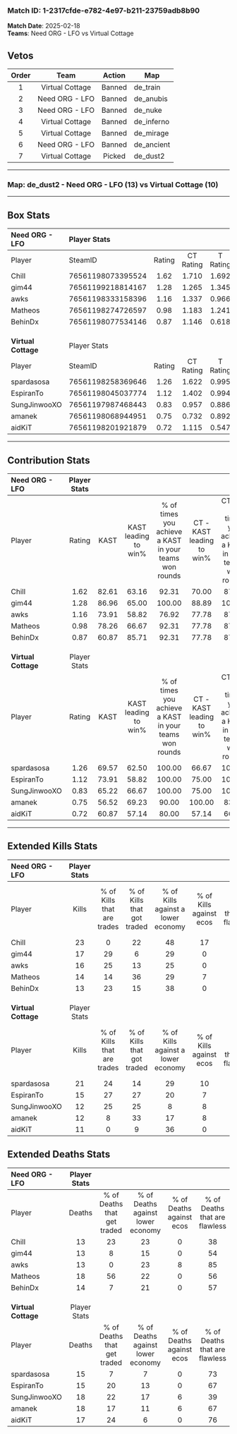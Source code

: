 ### Match ID: 1-2317cfde-e782-4e97-b211-23759adb8b90  
**Match Date**: 2025-02-18  
**Teams**: Need ORG - LFO vs Virtual Cottage  

## Vetos  

| Order | Team | Action | Map |
| :---: | :--: | :----: | --- |
| 1 | Virtual Cottage | Banned | de_train |
| 2 | Need ORG - LFO | Banned | de_anubis |
| 3 | Need ORG - LFO | Banned | de_nuke |
| 4 | Virtual Cottage | Banned | de_inferno |
| 5 | Virtual Cottage | Banned | de_mirage |
| 6 | Need ORG - LFO | Banned | de_ancient |
| 7 | Virtual Cottage | Picked | de_dust2 |

---  

### **Map**: de_dust2 - Need ORG - LFO (13) vs Virtual Cottage (10)  
---  

## Box Stats  

| **Need ORG - LFO**  | Player Stats      |        |           |          |       |       |       |         |        |      |     |
| :- | :- | :-: | :-: | :-: | :-: | :-: | :-: | :-: | :-: | :-: | :-: |
| Player              | SteamID           | Rating | CT Rating | T Rating | KAST  |  ADR  | Kills | Assists | Deaths | K/D  | HS% |
| Chill               | 76561198073395524 |  1.62  |   1.710   |  1.692   | 82.61 | 115.4 |  23   |    6    |   13   | 1.77 | 69  |
| gim44               | 76561199218814167 |  1.28  |   1.265   |  1.345   | 86.96 | 72.1  |  17   |    3    |   13   | 1.31 | 82  |
| awks                | 76561198333158396 |  1.16  |   1.337   |  0.966   | 73.91 | 71.3  |  16   |    7    |   13   | 1.23 | 25  |
| Matheos             | 76561198274726597 |  0.98  |   1.183   |  1.241   | 78.26 | 70.0  |  14   |    3    |   18   | 0.78 | 64  |
| BehinDx             | 76561198077534146 |  0.87  |   1.146   |  0.618   | 60.87 | 60.0  |  13   |    2    |   14   | 0.93 | 69  |
|                     |                   |        |           |          |       |       |       |         |        |      |     |
|                     |                   |        |           |          |       |       |       |         |        |      |     |
|                     |                   |        |           |          |       |       |       |         |        |      |     |
| **Virtual Cottage** | Player Stats      |        |           |          |       |       |       |         |        |      |     |
| Player              | SteamID           | Rating | CT Rating | T Rating | KAST  |  ADR  | Kills | Assists | Deaths | K/D  | HS% |
| spardasosa          | 76561198258369646 |  1.26  |   1.622   |  0.995   | 69.57 | 76.8  |  21   |    1    |   15   | 1.40 | 71  |
| EspiranTo           | 76561198045037774 |  1.12  |   1.402   |  0.994   | 73.91 | 80.2  |  15   |   10    |   15   | 1.00 | 86  |
| SungJinwooXO        | 76561197987468443 |  0.83  |   0.957   |  0.886   | 65.22 | 70.6  |  12   |    7    |   18   | 0.67 | 50  |
| amanek              | 76561198068944951 |  0.75  |   0.732   |  0.892   | 56.52 | 66.2  |  12   |    6    |   18   | 0.67 | 41  |
| aidKiT              | 76561198201921879 |  0.72  |   1.115   |  0.547   | 60.87 | 58.7  |  11   |    1    |   17   | 0.65 | 18  |
---  

## Contribution Stats  

| **Need ORG - LFO**  | Player Stats |       |                      |                                                        |                           |                                                             |                          |                                                            |
| :- | :-: | :-: | :-: | :-: | :-: | :-: | :-: | :-: |
| Player              |    Rating    | KAST  | KAST leading to win% | % of times you achieve a KAST in your teams won rounds | CT - KAST leading to win% | CT - % of times you achieve a KAST in your teams won rounds | T - KAST leading to win% | T - % of times you achieve a KAST in your teams won rounds |
| Chill               |     1.62     | 82.61 |        63.16         |                         92.31                          |           70.00           |                            87.50                            |          55.56           |                           100.00                           |
| gim44               |     1.28     | 86.96 |        65.00         |                         100.00                         |           88.89           |                           100.00                            |          45.45           |                           100.00                           |
| awks                |     1.16     | 73.91 |        58.82         |                         76.92                          |           77.78           |                            87.50                            |          37.50           |                           60.00                            |
| Matheos             |     0.98     | 78.26 |        66.67         |                         92.31                          |           77.78           |                            87.50                            |          55.56           |                           100.00                           |
| BehinDx             |     0.87     | 60.87 |        85.71         |                         92.31                          |           77.78           |                            87.50                            |          100.00          |                           100.00                           |
|                     |              |       |                      |                                                        |                           |                                                             |                          |                                                            |
|                     |              |       |                      |                                                        |                           |                                                             |                          |                                                            |
|                     |              |       |                      |                                                        |                           |                                                             |                          |                                                            |
| **Virtual Cottage** | Player Stats |       |                      |                                                        |                           |                                                             |                          |                                                            |
| Player              |    Rating    | KAST  | KAST leading to win% | % of times you achieve a KAST in your teams won rounds | CT - KAST leading to win% | CT - % of times you achieve a KAST in your teams won rounds | T - KAST leading to win% | T - % of times you achieve a KAST in your teams won rounds |
| spardasosa          |     1.26     | 69.57 |        62.50         |                         100.00                         |           66.67           |                           100.00                            |          57.14           |                           100.00                           |
| EspiranTo           |     1.12     | 73.91 |        58.82         |                         100.00                         |           75.00           |                           100.00                            |          44.44           |                           100.00                           |
| SungJinwooXO        |     0.83     | 65.22 |        66.67         |                         100.00                         |           75.00           |                           100.00                            |          57.14           |                           100.00                           |
| amanek              |     0.75     | 56.52 |        69.23         |                         90.00                          |          100.00           |                            83.33                            |          50.00           |                           100.00                           |
| aidKiT              |     0.72     | 60.87 |        57.14         |                         80.00                          |           57.14           |                            66.67                            |          57.14           |                           100.00                           |
---  

## Extended Kills Stats  

| **Need ORG - LFO**  | Player Stats |                            |                            |                                    |                         |                              |                                 |                                       |                    |           |
| :- | :-: | :-: | :-: | :-: | :-: | :-: | :-: | :-: | :-: | :-: |
| Player              |    Kills     | % of Kills that are trades | % of Kills that got traded | % of Kills against a lower economy | % of Kills against ecos | % of Kills that are flawless | % of Kills that are close duels | % of Kills that are assisted by flash | Pistol Round Kills | AWP Kills |
| Chill               |      23      |             0              |             22             |                 48                 |           17            |              65              |                4                |                   0                   |         0          |     1     |
| gim44               |      17      |             29             |             6              |                 29                 |            0            |              59              |                6                |                  12                   |         0          |     4     |
| awks                |      16      |             25             |             13             |                 25                 |            0            |              69              |                6                |                   6                   |         7          |     2     |
| Matheos             |      14      |             14             |             36             |                 29                 |            7            |              50              |               14                |                   0                   |         0          |     1     |
| BehinDx             |      13      |             23             |             15             |                 38                 |            0            |              77              |               15                |                   0                   |         0          |     2     |
|                     |              |                            |                            |                                    |                         |                              |                                 |                                       |                    |           |
|                     |              |                            |                            |                                    |                         |                              |                                 |                                       |                    |           |
|                     |              |                            |                            |                                    |                         |                              |                                 |                                       |                    |           |
| **Virtual Cottage** | Player Stats |                            |                            |                                    |                         |                              |                                 |                                       |                    |           |
| Player              |    Kills     | % of Kills that are trades | % of Kills that got traded | % of Kills against a lower economy | % of Kills against ecos | % of Kills that are flawless | % of Kills that are close duels | % of Kills that are assisted by flash | Pistol Round Kills | AWP Kills |
| spardasosa          |      21      |             24             |             14             |                 29                 |           10            |              76              |                5                |                   5                   |         0          |     1     |
| EspiranTo           |      15      |             27             |             27             |                 20                 |            7            |              40              |               13                |                  13                   |         0          |     2     |
| SungJinwooXO        |      12      |             25             |             25             |                 8                  |            8            |              50              |                8                |                   0                   |         0          |     0     |
| amanek              |      12      |             8              |             33             |                 17                 |            8            |              33              |                8                |                   0                   |         0          |     1     |
| aidKiT              |      11      |             0              |             9              |                 36                 |            0            |              82              |                0                |                   0                   |         9          |     0     |
## Extended Deaths Stats  

| **Need ORG - LFO**  | Player Stats |                             |                                   |                          |                               |                            |                           |               |
| :- | :-: | :-: | :-: | :-: | :-: | :-: | :-: | :-: |
| Player              |    Deaths    | % of Deaths that get traded | % of Deaths against lower economy | % of Deaths against ecos | % of Deaths that are flawless | % of Deaths that are close | % of Deaths while blinded | Deaths to AWP |
| Chill               |      13      |             23              |                23                 |            0             |              38               |             8              |             8             |       2       |
| gim44               |      13      |              8              |                15                 |            0             |              54               |             15             |             8             |       0       |
| awks                |      13      |              0              |                23                 |            8             |              85               |             0              |             0             |       3       |
| Matheos             |      18      |             56              |                22                 |            0             |              56               |             6              |             0             |       2       |
| BehinDx             |      14      |              7              |                21                 |            0             |              57               |             7              |             7             |       2       |
|                     |              |                             |                                   |                          |                               |                            |                           |               |
|                     |              |                             |                                   |                          |                               |                            |                           |               |
|                     |              |                             |                                   |                          |                               |                            |                           |               |
| **Virtual Cottage** | Player Stats |                             |                                   |                          |                               |                            |                           |               |
| Player              |    Deaths    | % of Deaths that get traded | % of Deaths against lower economy | % of Deaths against ecos | % of Deaths that are flawless | % of Deaths that are close | % of Deaths while blinded | Deaths to AWP |
| spardasosa          |      15      |              7              |                 7                 |            0             |              73               |             0              |             0             |       1       |
| EspiranTo           |      15      |             20              |                13                 |            0             |              67               |             13             |             7             |       0       |
| SungJinwooXO        |      18      |             22              |                17                 |            6             |              39               |             11             |             6             |       1       |
| amanek              |      18      |             17              |                11                 |            6             |              67               |             6              |             6             |       2       |
| aidKiT              |      17      |             24              |                 6                 |            0             |              76               |             12             |             0             |       3       |

